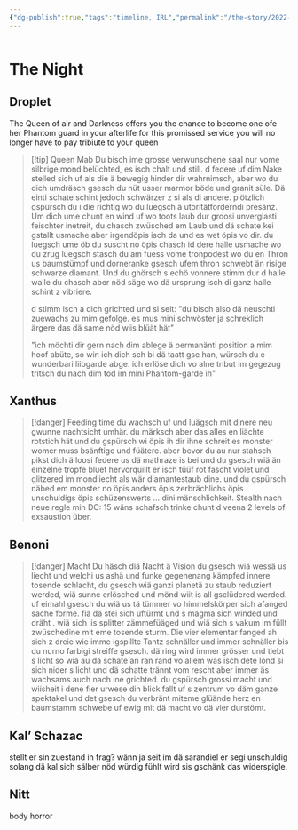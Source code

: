 ```yaml
---
{"dg-publish":true,"tags":"timeline, IRL","permalink":"/the-story/2022-12-13/","dgHomeLink":true,"dgPassFrontmatter":true}
---
```



```toc
```

# The Night
## Droplet
The Queen of air and Darkness offers you the chance to become one ofe her Phantom guard in your afterlife for this promissed service you will no longer have to pay tribiute to your queen

>[!tip] Queen Mab
>Du bisch ime grosse verwunschene saal nur vome silbrige mond belüchted, es isch chalt und still.
>d federe uf dim Nake stelled sich uf als die ä bewegig hinder dir wahrnimsch, aber wo du dich umdräsch gsesch du nüt usser marmor böde und granit süle.
>Dä einti schate schint jedoch schwärzer z si als di andere.
>plötzlich gspürsch du i die richtig wo du luegsch ä utoritätforderndi presänz. 
>Um dich ume chunt en wind uf wo toots laub dur groosi unverglasti feischter inetreit, du chasch zwüsched em Laub und dä schate kei gstallt usmache aber irgendöpis isch da und es wet öpis vo dir. 
>du luegsch ume öb du suscht no öpis chasch id dere halle usmache wo du zrug luegsch stasch du am fuess vome tronpodest wo du en Thron us baumstümpf und dorneranke gsesch ufem thron schwebt än risige schwarze diamant. 
>Und du ghörsch s echö vonnere stimm dur d halle walle du chasch aber nöd säge wo dä ursprung isch di ganz halle schint z vibriere.
>
>d stimm isch a dich grichted und si seit:
>"du bisch also dä neuschti zuewachs zu mim gefolge. es mus mini schwöster ja schreklich ärgere das dä same nöd wiis blüät hät"
>
>"ich möchti dir gern nach dim ablege ä permanänti position a mim hoof abüte, so win ich dich sch bi dä taatt gse han, würsch du e wunderbari liibgarde abge. ich erlöse dich vo alne tribut im gegezug tritsch du nach dim tod im mini 
>Phantom-garde ih"

## Xanthus
>[!danger] Feeding time
>du wachsch uf und luägsch mit dinere neu gwunne nachtsicht umhär. du märksch aber das alles en liächte rotstich hät und du gspürsch wi öpis ih dir ihne schreit es monster womer muss bsänftige und füätere. aber bevor du au nur stahsch pikst dich ä loosi federe us dä mathraze is bei und du gsesch wiä än einzelne tropfe bluet hervorquillt er isch tüüf rot fascht violet und glitzered im mondliecht als wär diamantestaub dine. und du gspürsch näbed em monster no öpis anders öpis zerbrächlichs öpis unschuldigs öpis schüzenswerts ... dini mänschlichkeit.
>Stealth nach neue regle min DC: 15
>wäns schafsch trinke chunt d veena 2 levels of exsaustion über.

## Benoni
>[!danger] Macht
>Du häsch diä Nacht ä Vision du gsesch wiä wessä us liecht und welchi us ashä und funke gegenenang kämpfed innere tosende schlacht, du gsesch wiä ganzi planetä zu staub reduziert werded, wiä sunne erlösched und mönd wiit is all gsclüdered werded. uf eimahl gsesch du wiä us tä tümmer vo himmelskörper sich afanged sache forme. fiä dä stei sich uftürmt und s magma sich winded und dräht . wiä sich iis splitter zämmefüäged und wiä sich s vakum im füllt zwüschedine mit eme tosende sturm.
>Die vier elementar fanged ah sich z dreie wie imme igspillte Tantz schnäller und immer schnäller bis du nurno farbigi streiffe gsesch. dä ring wird immer grösser und tiebt s licht so wiä au dä schate an ran rand vo allem was isch dete lönd si sich nider s licht und dä schatte trännt vom rescht aber immer äs wachsams auch nach ine grichted.
>du gspürsch grossi macht und wiisheit i dene fier urwese din blick fallt uf s zentrum vo däm ganze spektakel und det gsesch du verbränt miteme glüände herz en baumstamm schwebe uf ewig mit dä macht vo dä vier durstömt.

## Kal’ Schazac
stellt er sin zuestand in frag? wänn ja seit im dä sarandiel er segi unschuldig solang dä kal sich sälber nöd würdig fühlt wird sis gschänk das widerspigle.

## Nitt
body horror

